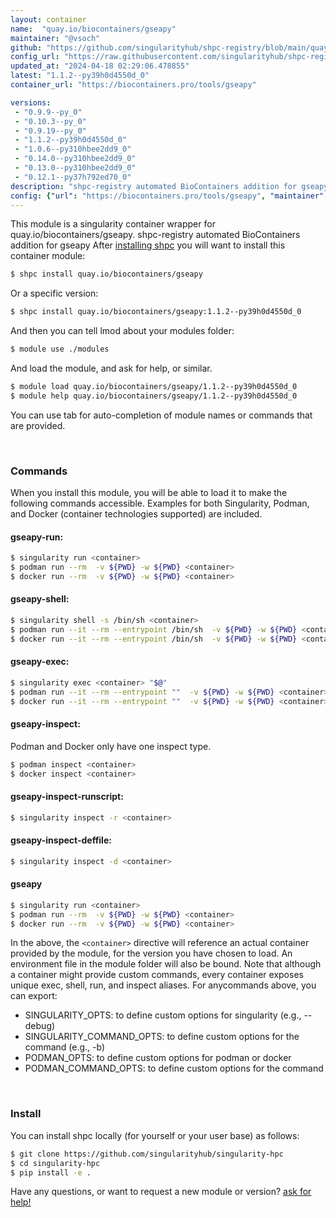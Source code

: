 ```yaml
---
layout: container
name:  "quay.io/biocontainers/gseapy"
maintainer: "@vsoch"
github: "https://github.com/singularityhub/shpc-registry/blob/main/quay.io/biocontainers/gseapy/container.yaml"
config_url: "https://raw.githubusercontent.com/singularityhub/shpc-registry/main/quay.io/biocontainers/gseapy/container.yaml"
updated_at: "2024-04-18 02:29:06.478855"
latest: "1.1.2--py39h0d4550d_0"
container_url: "https://biocontainers.pro/tools/gseapy"

versions:
 - "0.9.9--py_0"
 - "0.10.3--py_0"
 - "0.9.19--py_0"
 - "1.1.2--py39h0d4550d_0"
 - "1.0.6--py310hbee2dd9_0"
 - "0.14.0--py310hbee2dd9_0"
 - "0.13.0--py310hbee2dd9_0"
 - "0.12.1--py37h792ed70_0"
description: "shpc-registry automated BioContainers addition for gseapy"
config: {"url": "https://biocontainers.pro/tools/gseapy", "maintainer": "@vsoch", "description": "shpc-registry automated BioContainers addition for gseapy", "latest": {"1.1.2--py39h0d4550d_0": "sha256:12a7205cdd03856abdcfb98d1ffe756c8d139bf4b8e42157e06b79c8aa5853cd"}, "tags": {"0.9.9--py_0": "sha256:4d88852d9640ca767c2c9d5964c96ebae19414f96f2ad0c074dacba5acaa410c", "0.10.3--py_0": "sha256:cf64de5b410f92683a319199a544b52f364c15263d996660b9c5dd703725e72e", "0.9.19--py_0": "sha256:dfc12e9063073cc1feecb68f06a3537f6d5f8fab06a2e099690f9d4540a9d395", "1.1.2--py39h0d4550d_0": "sha256:12a7205cdd03856abdcfb98d1ffe756c8d139bf4b8e42157e06b79c8aa5853cd", "1.0.6--py310hbee2dd9_0": "sha256:4db772d105540c49af8029d5fb8ebec87293bf28cc7baa16a91d2b393f5e0de2", "0.14.0--py310hbee2dd9_0": "sha256:39fa87ce51d0e8778140123aebe5c2a899cf25cc3019b4f2dfc3ccb6895a844a", "0.13.0--py310hbee2dd9_0": "sha256:071cc1007f7c6ee1fd2f3a97475727ccec4f10d5877baf9e51816e3e2d7b893b", "0.12.1--py37h792ed70_0": "sha256:9e8f8b70b83594a5bb85a76fee698812f368cc399f0e4af4bde1db72c4af51ef"}, "docker": "quay.io/biocontainers/gseapy"}
---
```


This module is a singularity container wrapper for quay.io/biocontainers/gseapy.
shpc-registry automated BioContainers addition for gseapy
After [installing shpc](#install) you will want to install this container module:


```bash
$ shpc install quay.io/biocontainers/gseapy
```

Or a specific version:

```bash
$ shpc install quay.io/biocontainers/gseapy:1.1.2--py39h0d4550d_0
```

And then you can tell lmod about your modules folder:

```bash
$ module use ./modules
```

And load the module, and ask for help, or similar.

```bash
$ module load quay.io/biocontainers/gseapy/1.1.2--py39h0d4550d_0
$ module help quay.io/biocontainers/gseapy/1.1.2--py39h0d4550d_0
```

You can use tab for auto-completion of module names or commands that are provided.

<br>

### Commands

When you install this module, you will be able to load it to make the following commands accessible.
Examples for both Singularity, Podman, and Docker (container technologies supported) are included.

#### gseapy-run:

```bash
$ singularity run <container>
$ podman run --rm  -v ${PWD} -w ${PWD} <container>
$ docker run --rm  -v ${PWD} -w ${PWD} <container>
```

#### gseapy-shell:

```bash
$ singularity shell -s /bin/sh <container>
$ podman run --it --rm --entrypoint /bin/sh  -v ${PWD} -w ${PWD} <container>
$ docker run --it --rm --entrypoint /bin/sh  -v ${PWD} -w ${PWD} <container>
```

#### gseapy-exec:

```bash
$ singularity exec <container> "$@"
$ podman run --it --rm --entrypoint ""  -v ${PWD} -w ${PWD} <container> "$@"
$ docker run --it --rm --entrypoint ""  -v ${PWD} -w ${PWD} <container> "$@"
```

#### gseapy-inspect:

Podman and Docker only have one inspect type.

```bash
$ podman inspect <container>
$ docker inspect <container>
```

#### gseapy-inspect-runscript:

```bash
$ singularity inspect -r <container>
```

#### gseapy-inspect-deffile:

```bash
$ singularity inspect -d <container>
```



#### gseapy

```bash
$ singularity run <container>
$ podman run --rm  -v ${PWD} -w ${PWD} <container>
$ docker run --rm  -v ${PWD} -w ${PWD} <container>
```


In the above, the `<container>` directive will reference an actual container provided
by the module, for the version you have chosen to load. An environment file in the
module folder will also be bound. Note that although a container
might provide custom commands, every container exposes unique exec, shell, run, and
inspect aliases. For anycommands above, you can export:

 - SINGULARITY_OPTS: to define custom options for singularity (e.g., --debug)
 - SINGULARITY_COMMAND_OPTS: to define custom options for the command (e.g., -b)
 - PODMAN_OPTS: to define custom options for podman or docker
 - PODMAN_COMMAND_OPTS: to define custom options for the command

<br>

### Install

You can install shpc locally (for yourself or your user base) as follows:

```bash
$ git clone https://github.com/singularityhub/singularity-hpc
$ cd singularity-hpc
$ pip install -e .
```

Have any questions, or want to request a new module or version? [ask for help!](https://github.com/singularityhub/singularity-hpc/issues)
